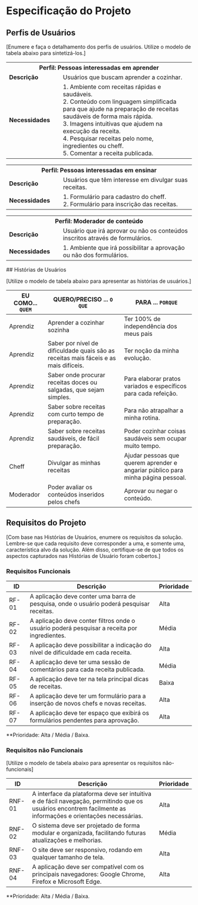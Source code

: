 # Especificação do Projeto

## Perfis de Usuários

[Enumere e faça o detalhamento dos perfis de usuários. Utilize o modelo de tabela abaixo para sintetizá-los.]

<table>
<tbody>
<tr align=center>
<th colspan="2">Perfil: Pessoas interessadas em aprender </th>
</tr>
<tr>
<td width="150px"><b>Descrição</b></td>
<td width="600px">Usuários que buscam aprender a cozinhar.</td>
</tr>
<tr>
<td><b>Necessidades</b></td>
<td>1. Ambiente com receitas rápidas e saudáveis.<br>
2. Conteúdo com linguagem simplificada para que ajude na preparação de receitas saudáveis de forma mais rápida.<br>
3. Imagens intuitivas que ajudem na execução da receita. <br>
4. Pesquisar receitas pelo nome, ingredientes ou cheff.
<br>5. Comentar a receita publicada.
</td>
</tr>
</tbody>
</table>
<table>
<tbody>
<tr align=center>
<th colspan="2">Perfil: Pessoas interessadas em ensinar </th>
</tr>
<tr>
<td width="150px"><b>Descrição</b></td>
<td width="600px"> Usuários que têm interesse em divulgar suas receitas.</td>
</tr>
<tr>
<td><b>Necessidades</b></td>
<td>1. Formulário para cadastro do cheff.<br>
2. Formulário para inscrição das receitas.
</td>
</tr>
</tbody>
</table>

<table>
<tbody>
<tr align=center>
<th colspan="2">Perfil: Moderador de conteúdo</th>
</tr>
<tr>
<td width="150px"><b>Descrição</b></td>
<td width="600px"> Usuário que irá aprovar ou não os conteúdos inscritos através de formulários.</td>
</tr>
<tr>
<td><b>Necessidades</b></td>
<td>1. Ambiente que irá possibilitar a aprovação ou não dos formulários.
</td>
</tr>
</tbody>
</table>
## Histórias de Usuários

[Utilize o modelo de tabela abaixo para apresentar as histórias de usuários.]

|EU COMO... `QUEM`   | QUERO/PRECISO ... `O QUE` |PARA ... `PORQUE`                 |
|--------------------|---------------------------|----------------------------------|
| Aprendiz           | Aprender a cozinhar sozinha|Ter 100% de independência dos meus pais|
| Aprendiz           | Saber por nível de dificuldade quais são as receitas mais fáceis e as mais difíceis.| Ter noção da minha evolução.|
|Aprendiz| Saber onde procurar receitas doces ou salgadas, que sejam simples.|Para elaborar pratos variados e específicos para cada refeição.
|Aprendiz| Saber sobre receitas com curto tempo de preparação.| Para não atrapalhar a minha rotina.
|Aprendiz|Saber sobre receitas saudáveis, de fácil preparação.|Poder cozinhar coisas saudáveis sem ocupar muito tempo.
|Cheff|Divulgar as minhas receitas| Ajudar pessoas que querem aprender e angariar público para minha página pessoal.
|Moderador|Poder avaliar os conteúdos inseridos pelos chefs|Aprovar ou negar o conteúdo.
## Requisitos do Projeto
 
[Com base nas Histórias de Usuários, enumere os requisitos da solução. Lembre-se que cada requisito deve corresponder a uma, e somente uma, característica alvo da solução. Além disso, certifique-se de que todos os aspectos capturados nas Histórias de Usuário foram cobertos.]

### Requisitos Funcionais

|ID    | Descrição                | Prioridade |
|-------|---------------------------------|----|
| RF-01 |A aplicação deve conter uma barra de pesquisa, onde o usuário poderá pesquisar receitas.| Alta | 
| RF- 02 |A aplicação deve conter filtros onde o usuário poderá pesquisar a receita por ingredientes.| Média  |
|RF- 03|A aplicação deve possibilitar a indicação do nível de dificuldade em cada receita.| Alta  |
|RF- 04|A aplicação deve ter uma sessão de comentários para cada receita publicada. | Média  |
|RF- 05|A aplicação deve ter na tela principal dicas de receitas. | Baixa  |
|RF- 06|A aplicação deve ter um formulário para a inserção de novos chefs e novas receitas.|Alta|
|RF- 07|A aplicação deve ter espaço que exibirá os formulários pendentes para aprovação.|Alta

**Prioridade: Alta / Média / Baixa. 


### Requisitos não Funcionais

[Utilize o modelo de tabela abaixo para apresentar os requisitos não-funcionais]

|ID      | Descrição               |Prioridade |
|--------|-------------------------|----|
|RNF-01 | A interface da plataforma deve ser intuitiva e de fácil navegação, permitindo que os usuários encontrem facilmente as informações e orientações necessárias.| Alta   | 
| RNF-02    | O sistema deve ser projetado de forma modular e organizada, facilitando futuras atualizações e melhorias.                  | Média  | 
| RNF-03    | O site deve ser responsivo, rodando em qualquer tamanho de tela. | Alta  | 
| RNF-04    | A aplicação deve ser compatível com os principais navegadores: Google Chrome, Firefox e Microsoft Edge. | Alta  

**Prioridade: Alta / Média / Baixa. 

